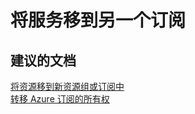 <properties
    pageTitle="将服务移到另一个订阅"
    description="将服务移到另一个订阅"
    service="azure-subscription-management"
    resource="subscription-management"
    authors="jlian"
    displayOrder=""
    selfHelpType="generic"
    supportTopicIds="32454926"
    resourceTags=""
    productPesIds="15660"
    cloudEnvironments="public"
/>


# <a name="move-services-to-another-subscription"></a>将服务移到另一个订阅

## <a name="recommended-documents"></a>**建议的文档**

[将资源移到新资源组或订阅中](https://docs.microsoft.com/azure/azure-resource-manager/resource-group-move-resources)<br>
[转移 Azure 订阅的所有权](https://docs.microsoft.com/azure/billing-subscription-transfer)



<!--HONumber=Dec16_HO4-->


